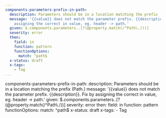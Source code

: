 ```yaml
---
components-parameters-prefix-in-path:
  description: Parameters should be in a location matching the prefix (Path.)
  message: '{{value}} does not match the parameter prefix. {{description}}. Fix by
    assigning the correct in value, eg. header -> path.'
  given: $.components.parameters..[?(@property.match(/^Path\./))]
  severity: error
  then:
    field: in
    function: pattern
    functionOptions:
      match: ^path$
  x-status: draft
  x-tags:
    - Tag      
...
```

components-parameters-prefix-in-path:
  description: Parameters should be in a location matching the prefix (Path.)
  message: '{{value}} does not match the parameter prefix. {{description}}. Fix by
    assigning the correct in value, eg. header -> path.'
  given: $.components.parameters..[?(@property.match(/^Path\./))]
  severity: error
  then:
    field: in
    function: pattern
    functionOptions:
      match: ^path$
  x-status: draft
  x-tags:
    - Tag      